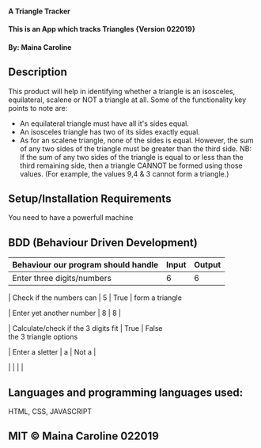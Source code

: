 #### A Triangle Tracker

#### This is an App which tracks Triangles {Version 022019}

#### By: Maina Caroline

## Description
This product will help in identifying whether a triangle is an isosceles, equilateral, scalene or NOT a triangle at all.
Some of the functionality key points to note are:

- An equilateral triangle must have all it's sides equal.
- An isosceles triangle has two of its sides exactly equal.
- As for an scalene triangle, none of the sides is equal. However, the sum of any two sides of the triangle must be greater than the third side.
NB: If the sum of any two sides of the triangle is equal to or less than the third remaining side, then a triangle CANNOT be formed using those values. (For example, the values 9,4 & 3 cannot form a triangle.)

## Setup/Installation Requirements
You need to have a powerfull machine

## BDD (Behaviour Driven Development)

| Behaviour our program should handle | Input | Output |
| ------------------------------------|-------| ------ |
| Enter three digits/numbers          | 6     | 6      |

| Check if the numbers can            | 5     | True   |
  form a triangle               
  
| Enter yet another number            | 8     | 8      |

| Calculate/check if the 3 digits fit | True  | False  
  the 3 triangle options 
  
| Enter a sletter                      |  a   | Not a  |
                                              
|                                      |      |        |
                                       

## Languages and programming languages used:
HTML, CSS, JAVASCRIPT



## MIT © Maina Caroline 022019




